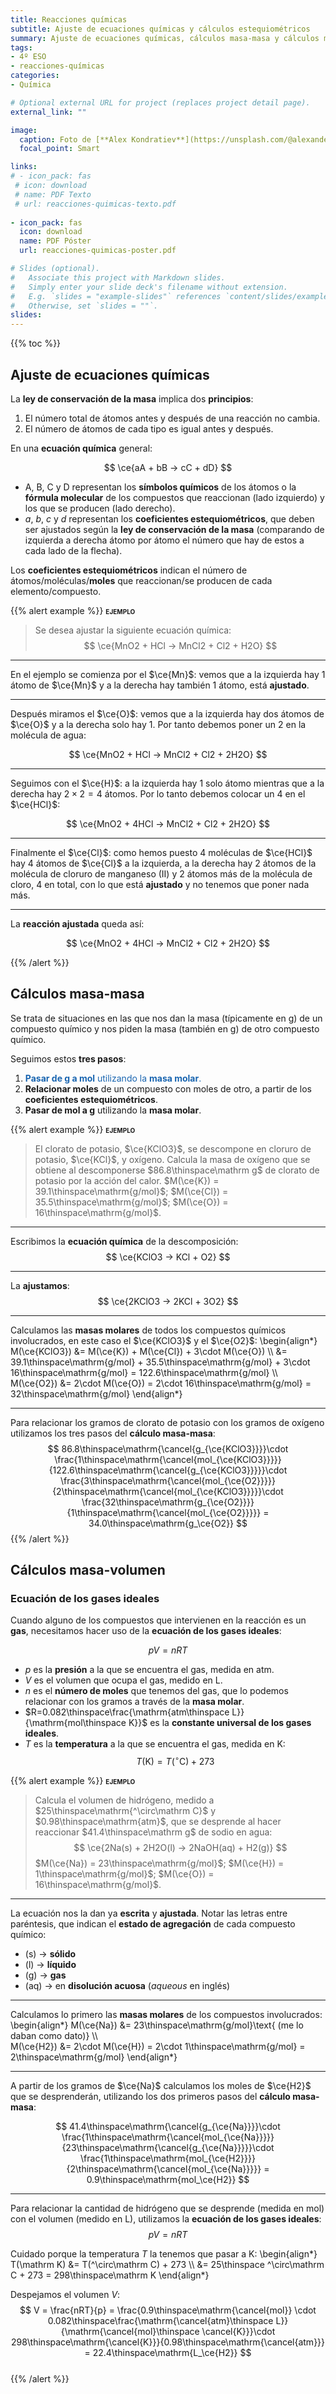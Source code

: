 ```yaml
---
title: Reacciones químicas
subtitle: Ajuste de ecuaciones químicas y cálculos estequiométricos
summary: Ajuste de ecuaciones químicas, cálculos masa-masa y cálculos masa-volumen.
tags:
- 4º ESO
- reacciones-químicas
categories:
- Química

# Optional external URL for project (replaces project detail page).
external_link: ""

image:
  caption: Foto de [**Alex Kondratiev**](https://unsplash.com/@alexanderkondratiev) en [Unsplash](https://unsplash.com)
  focal_point: Smart

links:
# - icon_pack: fas
 # icon: download
 # name: PDF Texto
 # url: reacciones-quimicas-texto.pdf
  
- icon_pack: fas
  icon: download
  name: PDF Póster
  url: reacciones-quimicas-poster.pdf  

# Slides (optional).
#   Associate this project with Markdown slides.
#   Simply enter your slide deck's filename without extension.
#   E.g. `slides = "example-slides"` references `content/slides/example-slides.md`.
#   Otherwise, set `slides = ""`.
slides: 
---
```


{{% toc %}}

## Ajuste de ecuaciones químicas

La **ley de conservación de la masa** implica dos **principios**:

1. El número total de átomos antes y después de una reacción no cambia.
2. El número de átomos de cada tipo es igual antes y después.

En una **ecuación química** general:

$$
\ce{aA + bB -> cC + dD}
$$

- A, B, C y D representan los **símbolos químicos** de los átomos o la **fórmula molecular** de los compuestos que reaccionan (lado izquierdo) y los que se producen (lado derecho).
- $a$, $b$, $c$ y $d$ representan los **coeficientes estequiométricos**, que deben ser ajustados según la **ley de conservación de la masa** (comparando de izquierda a derecha átomo por átomo el número que hay de estos a cada lado de la flecha).

Los **coeficientes estequiométricos** indican el número de átomos/moléculas/**moles** que reaccionan/se producen de cada elemento/compuesto.

{{% alert example %}}
<span style="font-variant:small-caps;">**ejemplo**</span> <br>
> Se desea ajustar la siguiente ecuación química:
$$
\ce{MnO2 + HCl -> MnCl2 + Cl2 + H2O}
$$

---

En el ejemplo se comienza por el $\ce{Mn}$: vemos que a la izquierda hay 1 átomo de $\ce{Mn}$ y a la derecha hay también 1 átomo, está **ajustado**.

---

Después miramos el $\ce{O}$: vemos que a la izquierda hay dos átomos de $\ce{O}$ y a la derecha solo hay 1. Por tanto debemos poner un 2 en la molécula de agua:

$$
\ce{MnO2 + HCl -> MnCl2 + Cl2 + 2H2O}
$$

---

Seguimos con el $\ce{H}$: a la izquierda hay 1 solo átomo mientras que a la derecha hay $2\times 2=4$ átomos. Por lo tanto debemos colocar un 4 en el $\ce{HCl}$:

$$
\ce{MnO2 + 4HCl -> MnCl2 + Cl2 + 2H2O}
$$

---

Finalmente el $\ce{Cl}$: como hemos puesto 4 moléculas de $\ce{HCl}$ hay 4 átomos de $\ce{Cl}$ a la izquierda, a la derecha hay 2 átomos de la molécula de cloruro de manganeso (II) y 2 átomos más de la molécula de cloro, 4 en total, con lo que está **ajustado** y no tenemos que poner nada más.

---

La **reacción ajustada** queda así:

$$
\ce{MnO2 + 4HCl -> MnCl2 + Cl2 + 2H2O}
$$

{{% /alert %}}

## Cálculos masa-masa

Se trata de situaciones en las que nos dan la masa (típicamente en g) de un compuesto químico y nos piden la masa (también en g) de otro compuesto químico.

Seguimos estos **tres pasos**:

1. <span style="color:#1965B0">**Pasar de g a mol** utilizando la **masa molar**.</span>
2. **Relacionar moles** de un compuesto con moles de otro, a partir de los **coeficientes estequiométricos**.
3. **Pasar de mol a g** utilizando la **masa molar**.
	
{{% alert example %}}
<span style="font-variant:small-caps;">**ejemplo**</span> <br>
> El clorato de potasio, $\ce{KClO3}$, se descompone en cloruro de potasio, $\ce{KCl}$, y oxígeno. Calcula la masa de oxígeno que se obtiene al descomponerse $86.8\thinspace\mathrm g$ de clorato de potasio por la acción del calor.
$M(\ce{K}) = 39.1\thinspace\mathrm{g/mol}$; $M(\ce{Cl}) = 35.5\thinspace\mathrm{g/mol}$; $M(\ce{O}) = 16\thinspace\mathrm{g/mol}$.

---

Escribimos la **ecuación química** de la descomposición:
$$
\ce{KClO3 -> KCl + O2}
$$

---

La **ajustamos**:
$$
\ce{2KClO3 -> 2KCl + 3O2}
$$

---

Calculamos las **masas molares** de todos los compuestos químicos involucrados, en este caso el $\ce{KClO3}$ y el $\ce{O2}$:
\begin{align*}
	M(\ce{KClO3}) &= M(\ce{K}) + M(\ce{Cl}) + 3\cdot M(\ce{O}) \\\\
	&= 39.1\thinspace\mathrm{g/mol} + 35.5\thinspace\mathrm{g/mol} + 3\cdot 16\thinspace\mathrm{g/mol} = 122.6\thinspace\mathrm{g/mol} \\\\
	M(\ce{O2}) &= 2\cdot M(\ce{O}) = 2\cdot 16\thinspace\mathrm{g/mol} = 32\thinspace\mathrm{g/mol}
\end{align*}

---

Para relacionar los gramos de clorato de potasio con los gramos de oxígeno utilizamos los tres pasos del **cálculo masa-masa**:
$$
86.8\thinspace\mathrm{\cancel{g_{\ce{KClO3}}}}\cdot \frac{1\thinspace\mathrm{\cancel{mol_{\ce{KClO3}}}}}{122.6\thinspace\mathrm{\cancel{g_{\ce{KClO3}}}}}\cdot \frac{3\thinspace\mathrm{\cancel{mol_{\ce{O2}}}}}{2\thinspace\mathrm{\cancel{mol_{\ce{KClO3}}}}}\cdot \frac{32\thinspace\mathrm{g_{\ce{O2}}}}{1\thinspace\mathrm{\cancel{mol_{\ce{O2}}}}} = 34.0\thinspace\mathrm{g_\ce{O2}}
$$
{{% /alert %}}	

## Cálculos masa-volumen
### Ecuación de los gases ideales
Cuando alguno de los compuestos que intervienen en la reacción es un **gas**, necesitamos hacer uso de la **ecuación de los gases ideales**:

$$
pV = nRT
$$

- $p$ es la **presión** a la que se encuentra el gas, medida en atm.
- $V$ es el volumen que ocupa el gas, medido en L.
- $n$ es el **número de moles** que tenemos del gas, que lo podemos relacionar con los gramos a través de la **masa molar**.
- $R=0.082\thinspace\frac{\mathrm{atm\thinspace L}}{\mathrm{mol\thinspace K}}$ es la **constante universal de los gases ideales**.
- $T$ es la **temperatura** a la que se encuentra el gas, medida en K:
	$$
	T(\mathrm K) = T(^\circ\mathrm C) + 273
	$$

{{% alert example %}}
<span style="font-variant:small-caps;">**ejemplo**</span> <br>
> Calcula el volumen de hidrógeno, medido a $25\thinspace\mathrm{^\circ\mathrm C}$ y $0.98\thinspace\mathrm{atm}$, que se desprende al hacer reaccionar $41.4\thinspace\mathrm g$ de sodio en agua:
$$
\ce{2Na(s) + 2H2O(l) -> 2NaOH(aq) + H2(g)}
$$
$M(\ce{Na}) = 23\thinspace\mathrm{g/mol}$; $M(\ce{H}) = 1\thinspace\mathrm{g/mol}$; $M(\ce{O}) = 16\thinspace\mathrm{g/mol}$.

---

La ecuación nos la dan ya **escrita** y **ajustada**. Notar las letras entre paréntesis, que indican el **estado de agregación** de cada compuesto químico:

- (s) $\rightarrow$ **sólido**
- (l) $\rightarrow$ **líquido**
- (g) $\rightarrow$ **gas**
- (aq) $\rightarrow$ en **disolución acuosa** (*aqueous* en inglés)

---

Calculamos lo primero las **masas molares** de los compuestos involucrados:	
\begin{align*}
	M(\ce{Na}) &= 23\thinspace\mathrm{g/mol}\text{ (me lo daban como dato)} \\\\		
	M(\ce{H2}) &= 2\cdot M(\ce{H}) = 2\cdot 1\thinspace\mathrm{g/mol} = 2\thinspace\mathrm{g/mol}
\end{align*}

---

A partir de los gramos de $\ce{Na}$ calculamos los moles de $\ce{H2}$ que se desprenderán, utilizando los dos primeros pasos del **cálculo masa-masa**:

$$
41.4\thinspace\mathrm{\cancel{g_{\ce{Na}}}}\cdot \frac{1\thinspace\mathrm{\cancel{mol_{\ce{Na}}}}}{23\thinspace\mathrm{\cancel{g_{\ce{Na}}}}}\cdot \frac{1\thinspace\mathrm{mol_{\ce{H2}}}}{2\thinspace\mathrm{\cancel{mol_{\ce{Na}}}}} = 0.9\thinspace\mathrm{mol_\ce{H2}}
$$

---

Para relacionar la cantidad de hidrógeno que se desprende (medida en mol) con el volumen (medido en L), utilizamos la **ecuación de los gases ideales**:
$$
pV = nRT
$$

Cuidado porque la temperatura $T$ la tenemos que pasar a K:
\begin{align*}
T(\mathrm K) &= T(^\circ\mathrm C) + 273 \\\\
&= 25\thinspace ^\circ\mathrm C + 273 = 298\thinspace\mathrm K
\end{align*}

Despejamos el volumen $V$:
$$
V = \frac{nRT}{p} = \frac{0.9\thinspace\mathrm{\cancel{mol}} \cdot 0.082\thinspace\frac{\mathrm{\cancel{atm}\thinspace L}}{\mathrm{\cancel{mol}\thinspace \cancel{K}}}\cdot 298\thinspace\mathrm{\cancel{K}}}{0.98\thinspace\mathrm{\cancel{atm}}} = 22.4\thinspace\mathrm{L_\ce{H2}}
$$	
{{% /alert %}}		